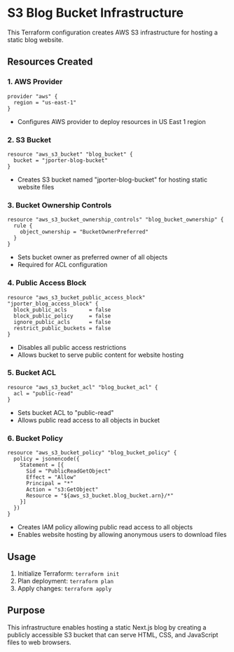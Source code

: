# S3 Blog Bucket Infrastructure

This Terraform configuration creates AWS S3 infrastructure for hosting a static blog website.

## Resources Created

### 1. AWS Provider
```hcl
provider "aws" {
  region = "us-east-1"
}
```
- Configures AWS provider to deploy resources in US East 1 region

### 2. S3 Bucket
```hcl
resource "aws_s3_bucket" "blog_bucket" {
  bucket = "jporter-blog-bucket"
}
```
- Creates S3 bucket named "jporter-blog-bucket" for hosting static website files

### 3. Bucket Ownership Controls
```hcl
resource "aws_s3_bucket_ownership_controls" "blog_bucket_ownership" {
  rule {
    object_ownership = "BucketOwnerPreferred"
  }
}
```
- Sets bucket owner as preferred owner of all objects
- Required for ACL configuration

### 4. Public Access Block
```hcl
resource "aws_s3_bucket_public_access_block" "jporter_blog_access_block" {
  block_public_acls       = false
  block_public_policy     = false
  ignore_public_acls      = false
  restrict_public_buckets = false
}
```
- Disables all public access restrictions
- Allows bucket to serve public content for website hosting

### 5. Bucket ACL
```hcl
resource "aws_s3_bucket_acl" "blog_bucket_acl" {
  acl = "public-read"
}
```
- Sets bucket ACL to "public-read"
- Allows public read access to all objects in bucket

### 6. Bucket Policy
```hcl
resource "aws_s3_bucket_policy" "blog_bucket_policy" {
  policy = jsonencode({
    Statement = [{
      Sid = "PublicReadGetObject"
      Effect = "Allow"
      Principal = "*"
      Action = "s3:GetObject"
      Resource = "${aws_s3_bucket.blog_bucket.arn}/*"
    }]
  })
}
```
- Creates IAM policy allowing public read access to all objects
- Enables website hosting by allowing anonymous users to download files

## Usage

1. Initialize Terraform: `terraform init`
2. Plan deployment: `terraform plan`
3. Apply changes: `terraform apply`

## Purpose

This infrastructure enables hosting a static Next.js blog by creating a publicly accessible S3 bucket that can serve HTML, CSS, and JavaScript files to web browsers.